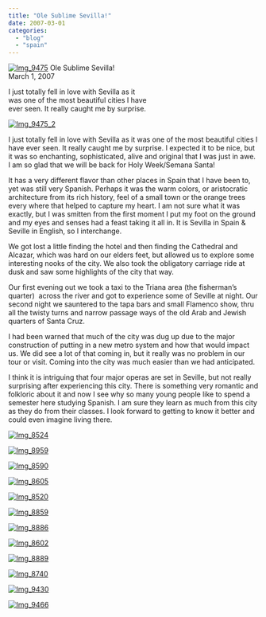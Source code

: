 ```yaml
---
title: "Ole Sublime Sevilla!"
date: 2007-03-01
categories: 
  - "blog"
  - "spain"
---
```


 [![Img_9475](https://pub-ac94b3f306b24c0dba4238943c97f2e1.r2.dev/2008/04/16/img_9475.png "Img_9475")](https://pub-ac94b3f306b24c0dba4238943c97f2e1.r2.dev/photos/uncategorized/2008/04/16/img_9475.png) Ole Sublime Sevilla!  
March 1, 2007

I just totally fell in love with Sevilla as it  
was one of the most beautiful cities I have  
ever seen. It really caught me by surprise.

<!--more-->

[![Img_9475_2](https://pub-ac94b3f306b24c0dba4238943c97f2e1.r2.dev/2008/04/16/img_9475_2.png "Img_9475_2")](https://pub-ac94b3f306b24c0dba4238943c97f2e1.r2.dev/photos/uncategorized/2008/04/16/img_9475_2.png)

I just totally fell in love with Sevilla as it was one of the most beautiful cities I have ever seen. It really caught me by surprise. I expected it to be nice, but it was so enchanting, sophisticated, alive and original that I was just in awe. I am so glad that we will be back for Holy Week/Semana Santa!

It has a very different flavor than other places in Spain that I have been to, yet was still very Spanish. Perhaps it was the warm colors, or aristocratic architecture from its rich history, feel of a small town or the orange trees every where that helped to capture my heart. I am not sure what it was exactly, but I was smitten from the first moment I put my foot on the ground and my eyes and senses had a feast taking it all in. It is Sevilla in Spain & Seville in English, so I interchange.

We got lost a little finding the hotel and then finding the Cathedral and Alcazar, which was hard on our elders feet, but allowed us to explore some interesting nooks of the city. We also took the obligatory carriage ride at dusk and saw some highlights of the city that way.

Our first evening out we took a taxi to the Triana area (the fisherman’s quarter)  across the river and got to experience some of Seville at night. Our second night we sauntered to the tapa bars and small Flamenco show, thru all the twisty turns and narrow passage ways of the old Arab and Jewish quarters of Santa Cruz.

I had been warned that much of the city was dug up due to the major construction of putting in a new metro system and how that would impact us. We did see a lot of that coming in, but it really was no problem in our tour or visit. Coming into the city was much easier than we had anticipated.

I think it is intriguing that four major operas are set in Seville, but not really surprising after experiencing this city. There is something very romantic and folkloric about it and now I see why so many young people like to spend a semester here studying Spanish. I am sure they learn as much from this city as they do from their classes. I look forward to getting to know it better and could even imagine living there.

[![Img_8524](https://pub-ac94b3f306b24c0dba4238943c97f2e1.r2.dev/2008/04/16/img_8524.png "Img_8524")](https://pub-ac94b3f306b24c0dba4238943c97f2e1.r2.dev/photos/uncategorized/2008/04/16/img_8524.png)

[![Img_8959](https://pub-ac94b3f306b24c0dba4238943c97f2e1.r2.dev/2008/04/16/img_8959.png "Img_8959")](https://pub-ac94b3f306b24c0dba4238943c97f2e1.r2.dev/photos/uncategorized/2008/04/16/img_8959.png)

[![Img_8590](https://pub-ac94b3f306b24c0dba4238943c97f2e1.r2.dev/2008/04/16/img_8590.png "Img_8590")](https://pub-ac94b3f306b24c0dba4238943c97f2e1.r2.dev/photos/uncategorized/2008/04/16/img_8590.png)

[![Img_8605](https://pub-ac94b3f306b24c0dba4238943c97f2e1.r2.dev/2008/04/16/img_8605.png "Img_8605")](https://pub-ac94b3f306b24c0dba4238943c97f2e1.r2.dev/photos/uncategorized/2008/04/16/img_8605.png)

[![Img_8520](https://pub-ac94b3f306b24c0dba4238943c97f2e1.r2.dev/2008/04/16/img_8520.png "Img_8520")](https://pub-ac94b3f306b24c0dba4238943c97f2e1.r2.dev/photos/uncategorized/2008/04/16/img_8520.png)

[![Img_8859](https://pub-ac94b3f306b24c0dba4238943c97f2e1.r2.dev/2008/04/16/img_8859.png "Img_8859")](https://pub-ac94b3f306b24c0dba4238943c97f2e1.r2.dev/photos/uncategorized/2008/04/16/img_8859.png)

[![Img_8886](https://pub-ac94b3f306b24c0dba4238943c97f2e1.r2.dev/2008/04/16/img_8886.png "Img_8886")](https://pub-ac94b3f306b24c0dba4238943c97f2e1.r2.dev/photos/uncategorized/2008/04/16/img_8886.png)

[![Img_8602](https://pub-ac94b3f306b24c0dba4238943c97f2e1.r2.dev/2008/04/16/img_8602.png "Img_8602")](https://pub-ac94b3f306b24c0dba4238943c97f2e1.r2.dev/photos/uncategorized/2008/04/16/img_8602.png)

[![Img_8889](https://pub-ac94b3f306b24c0dba4238943c97f2e1.r2.dev/2008/04/16/img_8889.png "Img_8889")](https://pub-ac94b3f306b24c0dba4238943c97f2e1.r2.dev/photos/uncategorized/2008/04/16/img_8889.png)

[![Img_8740](https://pub-ac94b3f306b24c0dba4238943c97f2e1.r2.dev/2008/04/16/img_8740.png "Img_8740")](https://pub-ac94b3f306b24c0dba4238943c97f2e1.r2.dev/photos/uncategorized/2008/04/16/img_8740.png)

[![Img_9430](https://pub-ac94b3f306b24c0dba4238943c97f2e1.r2.dev/2008/04/16/img_9430.png "Img_9430")](https://pub-ac94b3f306b24c0dba4238943c97f2e1.r2.dev/photos/uncategorized/2008/04/16/img_9430.png)

[![Img_9466](https://pub-ac94b3f306b24c0dba4238943c97f2e1.r2.dev/2008/04/16/img_9466.png "Img_9466")](https://pub-ac94b3f306b24c0dba4238943c97f2e1.r2.dev/photos/uncategorized/2008/04/16/img_9466.png)

